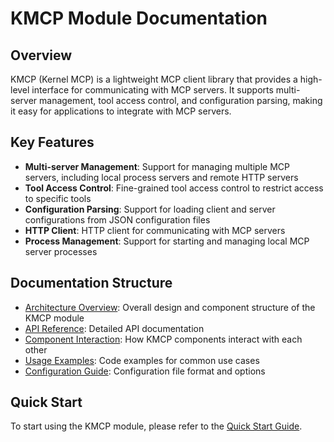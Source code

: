 # KMCP Module Documentation

## Overview

KMCP (Kernel MCP) is a lightweight MCP client library that provides a high-level interface for communicating with MCP servers. It supports multi-server management, tool access control, and configuration parsing, making it easy for applications to integrate with MCP servers.

## Key Features

- **Multi-server Management**: Support for managing multiple MCP servers, including local process servers and remote HTTP servers
- **Tool Access Control**: Fine-grained tool access control to restrict access to specific tools
- **Configuration Parsing**: Support for loading client and server configurations from JSON configuration files
- **HTTP Client**: HTTP client for communicating with MCP servers
- **Process Management**: Support for starting and managing local MCP server processes

## Documentation Structure

- [Architecture Overview](architecture.md): Overall design and component structure of the KMCP module
- [API Reference](api_reference.md): Detailed API documentation
- [Component Interaction](component_interaction.md): How KMCP components interact with each other
- [Usage Examples](usage_examples.md): Code examples for common use cases
- [Configuration Guide](configuration_guide.md): Configuration file format and options

## Quick Start

To start using the KMCP module, please refer to the [Quick Start Guide](quick_start.md).
